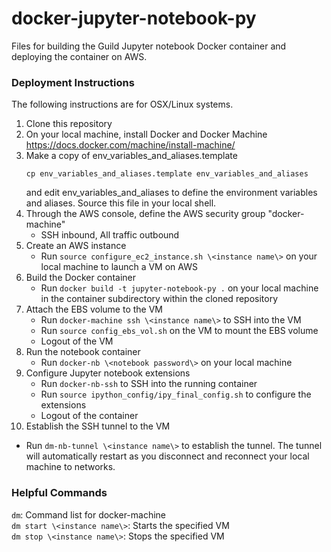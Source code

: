 # docker-jupyter-notebook-py
Files for building the Guild Jupyter notebook Docker container and deploying the container on AWS. 

### Deployment Instructions
The following instructions are for OSX/Linux systems.  

1. Clone this repository  
2. On your local machine, install Docker and Docker Machine https://docs.docker.com/machine/install-machine/  
3. Make a copy of env_variables_and_aliases.template  
   ```
   cp env_variables_and_aliases.template env_variables_and_aliases
   ```
   and edit env_variables_and_aliases to define the environment variables and aliases. Source this file in your local shell.  
4. Through the AWS console, define the AWS security group "docker-machine"  
   * SSH inbound, All traffic outbound
5. Create an AWS instance
   * Run ```source configure_ec2_instance.sh \<instance name\>``` on your local machine to launch a VM on AWS  
6. Build the Docker container  
   * Run ```docker build -t jupyter-notebook-py .``` on your local machine in the container subdirectory within the cloned repository  
7. Attach the EBS volume to the VM  
   * Run ```docker-machine ssh \<instance name\>``` to SSH into the VM  
   * Run ```source config_ebs_vol.sh``` on the VM to mount the EBS volume   
   * Logout of the VM  
8. Run the notebook container  
   * Run ```docker-nb \<notebook password\>``` on your local machine  
9. Configure Jupyter notebook extensions
   * Run ```docker-nb-ssh``` to SSH into the running container  
   * Run ```source ipython_config/ipy_final_config.sh``` to configure the extensions  
   * Logout of the container  
10. Establish the SSH tunnel to the VM  
   * Run ```dm-nb-tunnel \<instance name\>``` to establish the tunnel. The tunnel will automatically restart as you disconnect and reconnect your local machine to networks.  

### Helpful Commands  
```dm```:                         Command list for docker-machine  
```dm start \<instance name\>```: Starts the specified VM  
```dm stop \<instance name\>```:  Stops the specified VM  
